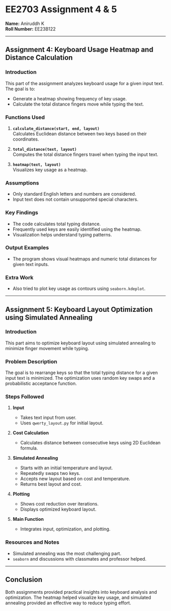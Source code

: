 # EE2703 Assignment 4 & 5

**Name:** Aniruddh K  
**Roll Number:** EE23B122

---

## Assignment 4: Keyboard Usage Heatmap and Distance Calculation

### Introduction
This part of the assignment analyzes keyboard usage for a given input text. The goal is to:
- Generate a heatmap showing frequency of key usage.
- Calculate the total distance fingers move while typing the text.

### Functions Used
1. **`calculate_distance(start, end, layout)`**  
   Calculates Euclidean distance between two keys based on their coordinates.

2. **`total_distance(text, layout)`**  
   Computes the total distance fingers travel when typing the input text.

3. **`heatmap(text, layout)`**  
   Visualizes key usage as a heatmap.

### Assumptions
- Only standard English letters and numbers are considered.
- Input text does not contain unsupported special characters.

### Key Findings
- The code calculates total typing distance.
- Frequently used keys are easily identified using the heatmap.
- Visualization helps understand typing patterns.

### Output Examples
- The program shows visual heatmaps and numeric total distances for given text inputs.

### Extra Work
- Also tried to plot key usage as contours using `seaborn.kdeplot`.

---

## Assignment 5: Keyboard Layout Optimization using Simulated Annealing

### Introduction
This part aims to optimize keyboard layout using simulated annealing to minimize finger movement while typing.

### Problem Description
The goal is to rearrange keys so that the total typing distance for a given input text is minimized. The optimization uses random key swaps and a probabilistic acceptance function.

### Steps Followed

1. **Input**  
   - Takes text input from user.
   - Uses `qwerty_layout.py` for initial layout.

2. **Cost Calculation**  
   - Calculates distance between consecutive keys using 2D Euclidean formula.

3. **Simulated Annealing**  
   - Starts with an initial temperature and layout.
   - Repeatedly swaps two keys.
   - Accepts new layout based on cost and temperature.
   - Returns best layout and cost.

4. **Plotting**  
   - Shows cost reduction over iterations.
   - Displays optimized keyboard layout.

5. **Main Function**  
   - Integrates input, optimization, and plotting.

### Resources and Notes
- Simulated annealing was the most challenging part.
- `seaborn` and discussions with classmates and professor helped.

---

## Conclusion
Both assignments provided practical insights into keyboard analysis and optimization. The heatmap helped visualize key usage, and simulated annealing provided an effective way to reduce typing effort.
